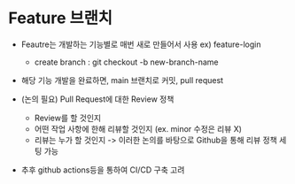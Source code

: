 # Feature 브랜치 
- Feautre는 개발하는 기능별로 매번 새로 만들어서 사용 ex) feature-login
  - create branch : git checkout -b new-branch-name   
- 해당 기능 개발을 완료하면, main 브랜치로 커밋, pull request
- (논의 필요) Pull Request에 대한 Review 정책
  -  Review를 할 것인지
  -  어떤 작업 사항에 한해 리뷰할 것인지 (ex. minor 수정은 리뷰 X)
  -  리뷰는 누가 할 것인지
  -> 이러한 논의를 바탕으로 Github을 통해 리뷰 정책 세팅 가능

- 추후 github actions등을 통하여 CI/CD 구축 고려 
